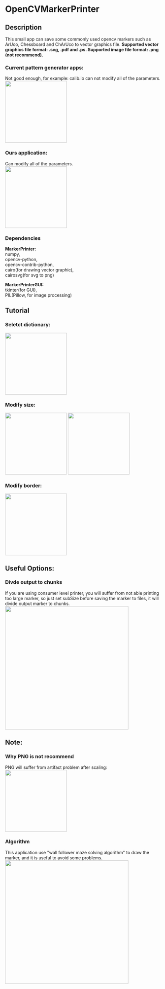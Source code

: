 # OpenCVMarkerPrinter

## Description
This small app can save some commonly used opencv markers such as ArUco, Chessboard and ChArUco to vector graphics file. **Supported vector graphics file format: .svg, .pdf and .ps. Supported image file format: .png (not recommend).**

### Current pattern generator apps:
Not good enough, for example: calib.io can not modify all of the parameters.  
<img src="https://user-images.githubusercontent.com/6807005/64223512-e0d01f00-cf06-11e9-8a47-962b0501eed5.jpg" height="200" />

### Ours application:
Can modify all of the parameters.  
<img src="https://user-images.githubusercontent.com/6807005/64227508-64453c80-cf16-11e9-8a96-3b962e094956.jpg" height="200" />

### Dependencies
**MarkerPrinter:**  
numpy,  
opencv-python,  
opencv-contrib-python,  
cairo(for drawing vector graphic),  
cairosvg(for svg to png)  

**MarkerPrinterGUI:**  
tkinter(for GUI),  
PIL(Pillow, for image processing)  

## Tutorial
### Seletct dictionary:
<img src="https://user-images.githubusercontent.com/6807005/64227509-64453c80-cf16-11e9-9304-7cbbc87eb00f.jpg" height="200" />

### Modify size:
<img src="https://user-images.githubusercontent.com/6807005/64227510-64ddd300-cf16-11e9-8aff-c6e33bdd1ac6.jpg" height="200" />  
<img src="https://user-images.githubusercontent.com/6807005/64227512-64ddd300-cf16-11e9-8ceb-bc3f848cb7e9.jpg" height="200" />

### Modify border:
<img src="https://user-images.githubusercontent.com/6807005/64227515-64ddd300-cf16-11e9-9fc8-149aa3630284.jpg" height="200" />

## Useful Options:
### Divde output to chunks
If you are using consumer level printer, you will suffer from not able printing too large marker, so just set subSize before saving the marker to files, it will divide output marker to chunks.
<img src="https://user-images.githubusercontent.com/6807005/64227516-65766980-cf16-11e9-86c5-a5e6c91006f3.jpg" height="400" />

## Note:
### Why PNG is not recommend
PNG will suffer from artifact problem after scaling:
<img src="https://user-images.githubusercontent.com/6807005/64232240-2a7b3280-cf24-11e9-80e1-2390d97146f1.jpg" height="200" />

### Algorithm
This application use "wall follower maze solving algorithm" to draw the marker, and it is useful to avoid some problems.
<img src="https://user-images.githubusercontent.com/6807005/64232926-8a260d80-cf25-11e9-9b92-eec447395c9a.jpg" height="400" />

